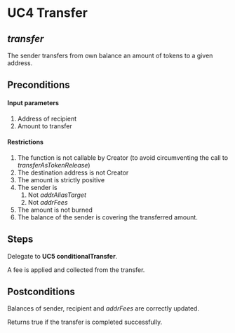 # UC4 Transfer
## <i>transfer</i>

The sender transfers from own balance an amount of tokens to a given address.

## Preconditions

#### Input parameters
1. Address of recipient
2. Amount to transfer

#### Restrictions
1. The function is not callable by Creator (to avoid circumventing the call to <i>transferAsTokenRelease</i>)
2. The destination address is not Creator
3. The amount is strictly positive
4. The sender is 
    1. Not <i>addrAliasTarget</i>
    2. Not <i>addrFees</i>
5. The amount is not burned
6. The balance of the sender is covering the transferred amount.

## Steps
Delegate to <b>UC5 conditionalTransfer</b>.

A fee is applied and collected from the transfer.

## Postconditions
Balances of sender, recipient and <i>addrFees</i> are correctly updated.

Returns true if the transfer is completed successfully.
